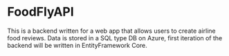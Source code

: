 # FoodFlyAPI

This is a backend written for a web app that allows users to create airline food reviews.
Data is stored in a SQL type DB on Azure, first iteration of the backend will be written in EntityFramework Core.
